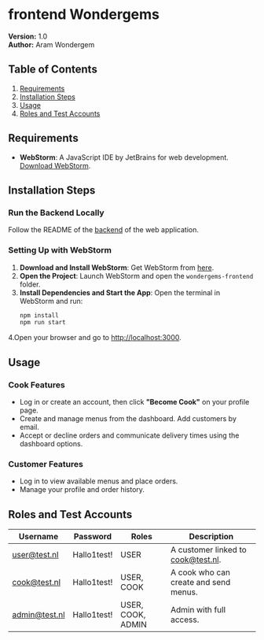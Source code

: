 # frontend Wondergems

**Version:** 1.0  
**Author:** Aram Wondergem  

## Table of Contents

1. [Requirements](#requirements)
2. [Installation Steps](#installation-steps)
3. [Usage](#usage)
4. [Roles and Test Accounts](#roles-and-test-accounts)

## Requirements

- **WebStorm**: A JavaScript IDE by JetBrains for web development. [Download WebStorm](https://www.jetbrains.com/webstorm/download).

## Installation Steps

### Run the Backend Locally
Follow the README of the [backend](https://github.com/AramWondergem/final-assignment-bootcamp-backend) of the web application.

### Setting Up with WebStorm

1. **Download and Install WebStorm**: Get WebStorm from [here](https://www.jetbrains.com/webstorm/download).
2. **Open the Project**: Launch WebStorm and open the `wondergems-frontend` folder.
3. **Install Dependencies and Start the App**: Open the terminal in WebStorm and run:
   ```bash
   npm install
   npm run start
4.Open your browser and go to [http://localhost:3000](http://localhost:3000).

## Usage

### Cook Features

- Log in or create an account, then click **"Become Cook"** on your profile page.
- Create and manage menus from the dashboard. Add customers by email.
- Accept or decline orders and communicate delivery times using the dashboard options.

### Customer Features

- Log in to view available menus and place orders.
- Manage your profile and order history.

## Roles and Test Accounts

| Username       | Password     | Roles           | Description                                   |
|----------------|--------------|-----------------|-----------------------------------------------|
| user@test.nl   | Hallo1test!  | USER            | A customer linked to cook@test.nl.            |
| cook@test.nl   | Hallo1test!  | USER, COOK      | A cook who can create and send menus.         |
| admin@test.nl  | Hallo1test!  | USER, COOK, ADMIN | Admin with full access.                     |


